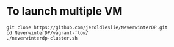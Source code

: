 To launch multiple VM
=====================

```
git clone https://github.com/jeroldleslie/NeverwinterDP.git
cd NeverwinterDP/vagrant-flow/
./neverwinterdp-cluster.sh
```
